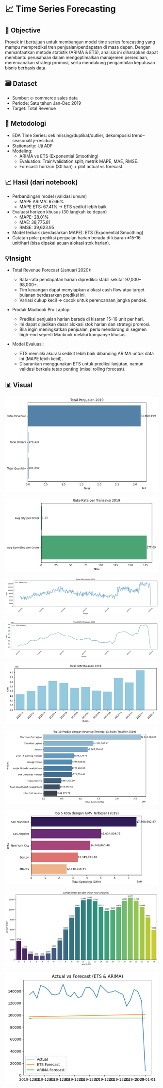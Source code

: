 # 📈 Time Series Forecasting

## 🎯 Objective
Proyek ini bertujuan untuk membangun model time series forecasting yang mampu memprediksi tren penjualan/pendapatan di masa depan. Dengan memanfaatkan metode statistik (ARIMA & ETS), analisis ini diharapkan dapat membantu perusahaan dalam mengoptimalkan manajemen persediaan, merencanakan strategi promosi, serta mendukung pengambilan keputusan bisnis berbasis data.


## 🗃️ Dataset
- Sumber: e-commerce sales data
- Periode: Satu tahun Jan-Dec 2019
- Target: Total Revenue


## 🧩 Metodologi
- EDA Time Series: cek missing/duplikat/outlier, dekomposisi trend–seasonality–residual.
- Stationarity: Uji ADF
- Modeling:
  - ARIMA vs ETS (Exponential Smoothing)
  - Evaluation: Train/validation split; metrik MAPE, MAE, RMSE.
  - Forecast: horizon (30 hari) + plot actual vs forecast.
 

## 📈 Hasil (dari notebook)

- Perbandingan model (validasi umum)
  - MAPE ARIMA: 67.66%
  - MAPE ETS: 67.41% → ETS sedikit lebih baik
- Evaluasi horizon khusus (30 langkah ke depan)
  - MAPE: 28.01%
  - MAE: 38,775.81
  - RMSE: 39,623.95
- Model terbaik (berdasarkan MAPE): ETS (Exponential Smoothing)
- Catatan pola: prediksi penjualan harian berada di kisaran ±15–16 unit/hari (bisa dipakai acuan alokasi stok harian).


## 💡Insight
- Total Revenue Forecast (Januari 2020):
  - Rata-rata pendapatan harian diprediksi stabil sekitar 97,000–98,000+.
  - Tim keuangan dapat menyiapkan alokasi cash flow atau target bulanan berdasarkan prediksi ini.
  - Variasi cukup kecil → cocok untuk perencanaan jangka pendek.

- Produk Macbook Pro Laptop:
  - Prediksi penjualan harian berada di kisaran 15–16 unit per hari.
  - Ini dapat dijadikan dasar alokasi stok harian dan strategi promosi.
  - Bila ingin meningkatkan penjualan, perlu mendorong di segmen high-end seperti Macbook melalui kampanye khusus.

- Model Evaluasi:
  - ETS memiliki akurasi sedikit lebih baik dibanding ARIMA untuk data ini (MAPE lebih kecil).
  - Disarankan menggunakan ETS untuk prediksi lanjutan, namun validasi berkala tetap penting (misal rolling forecast).
 

## 📊 Visual
![Total Penjualan 2019](reports/figures/total_penjual_2019.png)

![Rata-rata per Transaksi 2019](reports/figures/avg_per_transaksi_2019.png)

![Tren GMV Harian 2019](reports/figures/tren_gmv_harian_2019.png)

![Tren GMV Mingguan 2019](reports/figures/tren_gmv_mingguan_2019.png)

![Total GMV Bulanan 2019](reports/figures/total_gmv_bulanan_2019.png)

![Top 10 Produk dengan Revenue Tertinggi](reports/figures/top10_produk_revenue_tertinggi_3month_2019.png)

![Top 5 Kota dengan GMV Terbesar 2019](reports/figures/top5_kota_dengan_gmv_terbesar_2019.png)

![Jumlah Order per Jam](reports/figures/jumlah_order_per_jam.png)

![Actual vs Forecast ETS & ARIMA](reports/figures/actual_vs_forcast_ets_arima.png)
